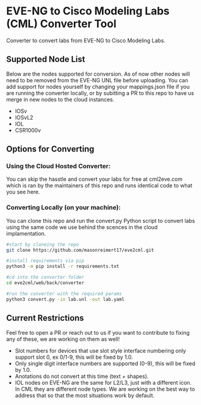 # EVE-NG to Cisco Modeling Labs (CML) Converter Tool
Converter to convert labs from EVE-NG to Cisco Modeling Labs.

## Supported Node List
Below are the nodes supported for conversion. As of now other nodes will need to be removed from the EVE-NG UNL file before uploading. You can add support for nodes yourself by changing your mappings.json file if you are running the converter locally, or by subitting a PR to this repo to have us merge in new nodes to the cloud instances.
- IOSv
- IOSvL2
- IOL
- CSR1000v

## Options for Converting
### Using the Cloud Hosted Converter:
You can skip the hasstle and convert your labs for free at cml2eve.com which is ran by the maintainers of this repo and runs identical code to what you see here.

### Converting Locally (on your machine):
You can clone this repo and run the convert.py Python script to convert labs using the same code we use behind the scences in the cloud implamentation.
```Bash
#start by cloneing the repo
git clone https://github.com/masonreimert17/eve2cml.git

#install requirements via pip
python3 -m pip install -r requirements.txt

#cd into the converter folder
cd eve2cml/web/back/converter

#run the converter with the required params
python3 convert.py -in lab.unl -out lab.yaml
```
## Current Restrictions
Feel free to open a PR or reach out to us if you want to contribute to fixing any of these, we are working on them as well!
- Slot numbers for devices that use slot style interface numbering only support slot 0, ex 0/1-9, this will be fixed by 1.0.
- Only single digit interface numbers are supported (0-9), this will be fixed by 1.0.
- Anotations do not convert at this time (text + shapes).
- IOL nodes on EVE-NG are the same for L2/L3, just with a different icon. In CML they are different node types. We are working on the best way to address that so that the most situations work by default. 
